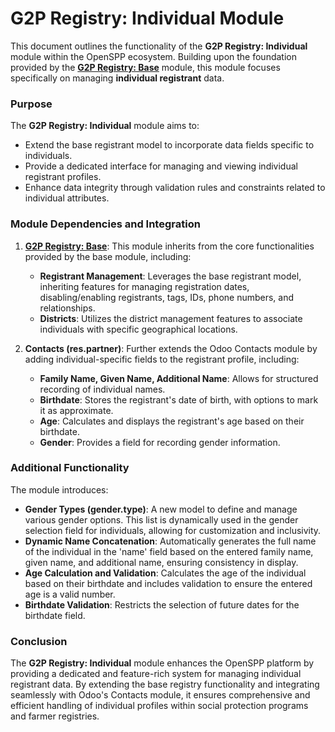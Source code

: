 # G2P Registry: Individual Module 

This document outlines the functionality of the **G2P Registry: Individual** module within the OpenSPP ecosystem. Building upon the foundation provided by the **[G2P Registry: Base](g2p_registry_base)** module, this module focuses specifically on managing **individual registrant** data.

### Purpose

The **G2P Registry: Individual** module aims to:

* Extend the base registrant model to incorporate data fields specific to individuals.
* Provide a dedicated interface for managing and viewing individual registrant profiles. 
* Enhance data integrity through validation rules and constraints related to individual attributes.

### Module Dependencies and Integration

1. **[G2P Registry: Base](g2p_registry_base)**:  This module inherits from the core functionalities provided by the base module, including:
    * **Registrant Management**: Leverages the base registrant model, inheriting features for managing registration dates, disabling/enabling registrants, tags, IDs, phone numbers, and relationships.
    * **Districts**:  Utilizes the district management features to associate individuals with specific geographical locations.

2. **Contacts (res.partner)**:  Further extends the Odoo Contacts module by adding individual-specific fields to the registrant profile, including:
    * **Family Name, Given Name, Additional Name**:  Allows for structured recording of individual names.
    * **Birthdate**:  Stores the registrant's date of birth, with options to mark it as approximate. 
    * **Age**: Calculates and displays the registrant's age based on their birthdate.
    * **Gender**:  Provides a field for recording gender information.

### Additional Functionality

The module introduces:

* **Gender Types (gender.type)**:  A new model to define and manage various gender options. This list is dynamically used in the gender selection field for individuals, allowing for customization and inclusivity.
* **Dynamic Name Concatenation**:  Automatically generates the full name of the individual in the 'name' field based on the entered family name, given name, and additional name, ensuring consistency in display. 
* **Age Calculation and Validation**:  Calculates the age of the individual based on their birthdate and includes validation to ensure the entered age is a valid number.
* **Birthdate Validation**:  Restricts the selection of future dates for the birthdate field. 

### Conclusion

The **G2P Registry: Individual** module enhances the OpenSPP platform by providing a dedicated and feature-rich system for managing individual registrant data. By extending the base registry functionality and integrating seamlessly with Odoo's Contacts module, it ensures comprehensive and efficient handling of individual profiles within social protection programs and farmer registries. 
